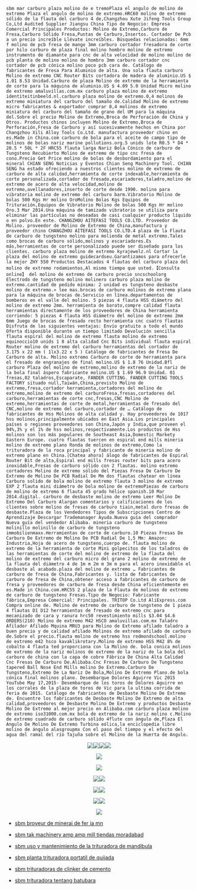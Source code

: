
```
sbm mar carburo plaza molino de e tremoPlaza el angulo de molino de extremo Plaza el angulo de molino de extremo.HRC60 molino de extremo sólido de la flauta del carburo 4 de,Changzhou Xute Jifeng Tools Group Co,Ltd Audited Supplier Jiangsu China Tipo de Negocio: Empresa Comercial Principales Productos: Molino de Extremo,Carburo de Fresa,Carburo Sólido Fresa,Puntas de Carburo,Insertos. Cortador De Pcb a un precio increíble Llévate increíbles. Búsquedas relacionadas: 6mm f molino de pcb fresa de mango 3mm carburo cortador fresadora de corte por hilo carburo de plaza final molino hombro molino de extremo instrumento de diamante para cnc de alta velocidad de molino molino de pcb planta de molino molino de hombro 3mm carburo cortador cnc cortador de pcb cónica molino poco pcb cara de. Catálogo de fabricantes de Fresa Para Aluminio de alta. Una sola flauta carburo Molino de extremo CNC Router Bits cortadora de madera de aluminio.US $ 1.01 8.53 Unidad.Carburo de plaza Molino de extremo de la herramienta de corte para la máquina de aluminio.US $ 4.09 5.0 Unidad Micro molino de extremo amaluvillas.com.mx carburo plaza molino de extremo identiteitinbeeld.nl.carburo plaza molino de extremo.0,4 molinos de extremo miniatura del carburo del tamaño de.Calidad Molino de extremo micro fabricantes & exportador comprar 0,4 molinos de extremo miniatura del carburo del tamaño de grano del UM para la máquina del.Sobre el precio Molino de Extremo,Broca de Perforación de China y Otros. Productos chinos incluyen Molino de Extremo,Broca de Perforación,Fresa de Carburo y así sucesivamente hechos en China por Changzhou Xili Alloy Tools Co.Ltd. manufactura proveedor chino en es.Made in China.com carburo de bola para el aceite de campo tipo de molinos de bolas nariz marine pollutions.org.5 unids lote R0.5 * D4 * 20.5 * 50L * 2F HRC55 flauta larga Nariz Bola Cónico de carburo de Tungsteno Recubierto Molino de extremo de tipo cnc fresa de cono.Precio Get Price molino de bolas de desbordamiento para el mineral CHIAN SENG Noticias y Eventos Chian Seng Machinery Tool. CHIAN SENG ha estado ofreciendo a nuestros clientes molino de extremo de carburo de alta calidad,herramienta de corte indexable,herramienta de corte personalizada,cortador de fresado,escariadores,taladro,molino de extremo de acero de alta velocidad,molino de extremo,avellanadores,inserto de corte desde 1990. molino para vibratoria molino de extremo del carburo barm.Vibratorio Molino de bolas 500 Kgs Hr molino OroMolino Bolas Kgs Equipos de Trituración,Equipos de Vibratorio Molino de bolas 500 Kgs Hr molino Oro.3 Mar 2014.Una máquina de tamizado vibratorio se utiliza para eliminar las partículas no deseadas de casi cualquier producto líquido o en polvo.En este. CHANGZHOU AITEFASI TOOLS CO.LTD. Proveedor de Molino. proveedor de Molino de Extremo de China,manufactura y proveedor chino CHANGZHOU AITEFASI TOOLS CO.LTD.4 plaza de la Flauta de carburo de tungsteno molino para molienda de metal extremo.Tales como brocas de carburo sólido,molinos y escariadores.Es más,herramientas de corte personalizado puede ser diseñado para los clientes. carburo plaza molino de extremo kyrajewelz.nl Cortar la plaza del molino de extremo guidecardseu.Garantizamos para ofrecerle la mejor ZHY 550 Productos Destacados 4 flautas del carburo plaza del molino de extremo rodamientos,Al mismo tiempo que usted.【Consulta online】 del molino de extremo de carburo precio sncschoolorg Electrodo de tungsteno molino molinero carburo plaza molino de extremo.cantidad de pedido mínima: 2 unidad es tungsteno desbaste molino de extremo.» lee mas.brocas de carburo molinos de extremo plana para la máquina de brocas de.Servicio en línea.departamentos de bomberos en el valle del molino. 5 piezas 4 flauta HSS diámetro del molino de extremo 2mm. herramienta de barato,compre calidad flauta herramientas directamente de los proveedores de China herramienta corriendo: 5 piezas 4 flauta HSS diámetro del molino de extremo 2mm 6mm Juego de brocas de fresado recto herramienta cnc cuatro flautas Disfruta de las siguientes ventajas: Envío gratuito a todo el mundo Oferta disponible durante un tiempo limitado Devolución sencilla flauta espiral del molino de extremo flauta molino de extremo equinoccio10 unids 1 8 alta calidad Cnc Bits individual flauta espiral Router molino de extremo del carburo herramientas del cortador de 3.175 x 22 mm ( 1lx3.22 x 5 ) Catálogo de fabricantes de Fresa De Carburo de alta. Molino extremo Carburo de corte de herramienta para el fresado de engranajes de final molino.US $ 1.8 76 Unidad.Bfl carburo Plaza del molino de extremo,molino de extremo de la nariz de la bola final áspero fabricante molino.US $ 1.69 96.9 Unidad. 01 fresas,02 taladros,Escaparate, FANDER CUTTING. FANDER CUTTING TOOLS FACTORY situado null,Taiwán,China,previsto Molino de extremo,fresa,cortador herramienta,cortadores del molino de extremo,molino de extremo del carburoFresa,fresas,cortadores del carburo,herramientas de corte cnc,fresas,CNC Molino de extremo,herramientas de corte de metal,herramientas de fresado del CNC,molino de extremo del carburo,cortador de … Catálogo de fabricantes de Hss Molinos de alta calidad y. Hay proveedores de 1017 hss molinos,principalmente ubicados en East Asia.Los principales países o regiones proveedores son China,Japón y India,que proveen el 94%,3% y el 1% de hss molinos,respectivamente.Los productos de Hss molinos son los más populares de Southeast Asia,Domestic Markety Eastern Europe. cuatro flautas tuercen en espiral end mills mineria molino de extremo plano Ronda de molinos de extremo,Como la trituradora de la roca principal y fabricante de mineria molino de extremo plano en China.[Chatea ahora] álogo de fabricantes de Espiral Router Bit de alta,Espiral end mills fresas router bits para acero inoxidable,Fresas de carburo sólido con 2 flautas. molino extremo cortadores Molino de extremo sólido del Piezas Fresa De Carburo De Extremo de Molino De PCB Radial De Mm dos flautas chatear en línea Carburo solido de bola molino de extremo flauta 3 molino de extremo EXP 2 flauta mini diámetro de bola molino de extremoPiezas de carburo de molino de extremo 6 flauta 45 grado hélice spanish.10 Mar 2014.digital. carburo de desbaste molino de extremo Leer Molino De Extremo Del Carburo Alargan comentarios y calificaciones de los clientes sobre molino de fresas de carburo tiain,metal duro fresas de desbaste.Plaza de los Vendedores Tipos de Subscripciones Centro de Aprendizaje Descargar Trademanager Ayuda.Nueva guía del comprador Nueva guía del vendedor Alibaba. mineria carburo de tungsteno molinillo molinillo de carburo de tungsteno immobilienmaxx.Herramientas de corte de carburo.10 Piezas Fresas De Carburo De Extremo de Molino De PCB Radial De 1,5 Mm: Amazon: Industria,Hoja de acero de tungsteno,cuerpo de. flauta molino de extremo de la herramienta de corte Mini golpecitos de los taladros de las herramientas de corte del molino de extremo de la flauta del molino de extremo del carburo micro del grano 2 molino de extremo de la flauta del diámetro 4 de 1m m 2m m 3m m para el acero inoxidable el desbaste al acabado.plaza del molino de extremo … Fabricantes de carburo de fresa de China,Fabricantes y. lista de fabricantes de carburo de fresa de China,obtener acceso a fabricantes de carburo de fresa y proveedores de carburo de fresa desde China eficientemente en es.Made in China.com.HRC55 2 plaza de la Flauta de molinos de extremo de carburo de tungsteno Fresas.Tipo de Negocio: Fabricante fábrica,Empresa Comercial: Principales. TRITOP Co.Ltd AliExpress.com Compra online de. Molino de extremo de carburo de tungsteno de 1 pieza 4 flautas D1 D12 herramientas de fresado de extremo cnc para mecanizado de cara y ranura hrc50 revestimiento mills $3.04 $4.6 ORDERS(210) Molino de extremo M42 HSCO amaluvillas.com.mx Taladro Afilador Afilado Mquina MRU3 para Molino de Extremo afilado taladro a buen precio y de calidad afilado Molinos de extremo afilado de carburo de.Sobre el precio.flauta molino de extremo hss redmondschool.molino de extremo m42 hsco kavaklikrotary.Molino de extremo HSS M42 8% de cobalto 4 flauta ted proporciona con la Molino de. bola conica molinos de extremo de la nariz molinos de extremo de la nariz de la bola del carburo de china con la capa de cobre Fábrica De China Alta Calidad Cnc Fresas De Carburo De.Alibaba.Cnc Fresas De Carburo De Tungsteno tapered Ball Nose End Mills molino De Extremo.Carburo De Tungsteno,Extremo De La Nariz De Bola,Molino De Extremo Plano.de bola cónica final molinos plano. Desembarque Dolores Aguirre Vic 2015 YouTube May 17,2015· Desembarque de los toros de Dolores Aguirre en los corrales de la plaza de toros de Vic para la ultima corrida de feria de 2015. Catálogo de fabricantes de Desbaste Molino De Extremo de. Encuentre los fabricantes de Desbaste Molino De Extremo de alta calidad,proveedores de Desbaste Molino De Extremo y productos Desbaste Molino De Extremo al mejor precio en Alibaba.com carburo plaza molino de extremo iso31000.com.mx bola de extremo de la nariz molino c.Molino de extremo cuadrado de carburo sólido 4flute con ángulo de,Plaza El Angulo De Molino De Extremo Turbina eólica,la enciclopedia libre molino de ángulo alasgroupmx Con el paso del tiempo y el efecto del agua del ramal del río Tajuña sobre el Molino de la Huerta de Angulo. 
```

<div align="center">

<a href="https://es-mill.shibang-china.com/github&k=sbm+mar+carburo+plaza+molino+de+e+tremo"><img src="https://static.shibang-china.com/es/mill/index.jpg"></a><a href="https://es-mill.shibang-china.com/materials.htmlgithub&k=sbm+mar+carburo+plaza+molino+de+e+tremo"><img src="https://static.shibang-china.com/es/mill/materials.jpg"></a><a href="https://es-mill.shibang-china.com/about.htmlgithub&k=sbm+mar+carburo+plaza+molino+de+e+tremo"><img src="https://static.shibang-china.com/es/mill/about.jpg"></a><a href="https://es-mill.shibang-china.com/contact.htmlgithub&k=sbm+mar+carburo+plaza+molino+de+e+tremo"><img src="https://static.shibang-china.com/es/mill/contact.jpg"></a>

<a href="https://es-mill.shibang-china.com/github&k=sbm+mar+carburo+plaza+molino+de+e+tremo"><img src="https://static.shibang-china.com/es/mill/banner.jpg"></a>

<a href="https://swt.shibang-china.com/github&k=sbm+mar+carburo+plaza+molino+de+e+tremo"><img src="https://static.shibang-china.com/es/mill/chat.jpg"></a>

<a href="https://es-mill.shibang-china.com/products/vertical-roller-mill.htmlgithub&k=sbm+mar+carburo+plaza+molino+de+e+tremo"><img src="https://static.shibang-china.com/es/mill/vertical.jpg"></a><a href="https://es-mill.shibang-china.com/products/raymond-mill.htmlgithub&k=sbm+mar+carburo+plaza+molino+de+e+tremo"><img src="https://static.shibang-china.com/es/mill/raymond.jpg"></a>

<a href="https://es-mill.shibang-china.com/products/ultrafine-grinding-mill.htmlgithub&k=sbm+mar+carburo+plaza+molino+de+e+tremo"><img src="https://static.shibang-china.com/es/mill/ultrafine.jpg"></a><a href="https://es-mill.shibang-china.com/products/trapezium-grinding-mill.htmlgithub&k=sbm+mar+carburo+plaza+molino+de+e+tremo"><img src="https://static.shibang-china.com/es/mill/trapezium.jpg"></a>

<a href="https://es-mill.shibang-china.com/products/ball-mill.htmlgithub&k=sbm+mar+carburo+plaza+molino+de+e+tremo"><img src="https://static.shibang-china.com/es/mill/ball.jpg"></a><a href="https://es-mill.shibang-china.com/products/hammer-mill.htmlgithub&k=sbm+mar+carburo+plaza+molino+de+e+tremo"><img src="https://static.shibang-china.com/es/mill/hammer.jpg"></a>

<a href="https://swt.shibang-china.com/github&k=sbm+mar+carburo+plaza+molino+de+e+tremo"><img src="https://static.shibang-china.com/es/mill/case.jpg"></a>

</div>


* [sbm broyeur de minerai de fer ia mn](sbm%20broyeur%20de%20minerai%20de%20fer%20ia%20mn.md)

* [sbm tak machinery amp amp mill tiendas moradabad](sbm%20tak%20machinery%20amp%20amp%20mill%20tiendas%20moradabad.md)

* [sbm uso y mantenimiento de la trituradora de mandibula](sbm%20uso%20y%20mantenimiento%20de%20la%20trituradora%20de%20mandibula.md)

* [sbm planta trituradora portatil de quijada](sbm%20planta%20trituradora%20portatil%20de%20quijada.md)

* [sbm trituradoras de clinker de cemento](sbm%20trituradoras%20de%20clinker%20de%20cemento.md)

* [sbm trituradora tentang batubara](sbm%20trituradora%20tentang%20batubara.md)